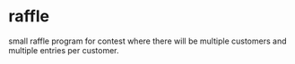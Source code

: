 # raffle
small raffle program for contest where there will be multiple customers and multiple entries per customer.
